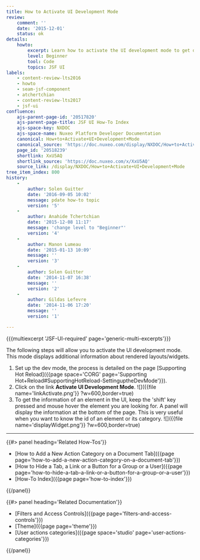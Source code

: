 ```yaml
---
title: How to Activate UI Development Mode
review:
    comment: ''
    date: '2015-12-01'
    status: ok
details:
    howto:
        excerpt: Learn how to activate the UI development mode to get details about elements in the UI.
        level: Beginner
        tool: Code
        topics: JSF UI
labels:
    - content-review-lts2016
    - howto
    - seam-jsf-component
    - atchertchian
    - content-review-lts2017
    - jsf-ui
confluence:
    ajs-parent-page-id: '20517820'
    ajs-parent-page-title: JSF UI How-To Index
    ajs-space-key: NXDOC
    ajs-space-name: Nuxeo Platform Developer Documentation
    canonical: How+to+Activate+UI+Development+Mode
    canonical_source: 'https://doc.nuxeo.com/display/NXDOC/How+to+Activate+UI+Development+Mode'
    page_id: '20518239'
    shortlink: XxU5AQ
    shortlink_source: 'https://doc.nuxeo.com/x/XxU5AQ'
    source_link: /display/NXDOC/How+to+Activate+UI+Development+Mode
tree_item_index: 800
history:
    -
        author: Solen Guitter
        date: '2016-09-05 10:02'
        message: pdate how-to topic
        version: '5'
    -
        author: Anahide Tchertchian
        date: '2015-12-08 11:17'
        message: 'change level to "Beginner"'
        version: '4'
    -
        author: Manon Lumeau
        date: '2015-01-13 10:09'
        message: ''
        version: '3'
    -
        author: Solen Guitter
        date: '2014-11-07 16:38'
        message: ''
        version: '2'
    -
        author: Gildas Lefevre
        date: '2014-11-06 17:20'
        message: ''
        version: '1'

---
```


{{{multiexcerpt 'JSF-UI-required' page='generic-multi-excerpts'}}}

The following steps will allow you to activate the UI development mode. This mode displays additional information about rendered layouts/widgets.

1.  Set up the dev mode, the process is detailed on the page [Supporting Hot Reload]({{page space='CORG' page='Supporting Hot+Reload#SupportingHotReload-SettinguptheDevMode'}}).
2.  Click on the link **Activate UI Development Mode**.
    ![]({{file name='linkActivate.png'}} ?w=600,border=true)
3.  To get the information of an element in the UI, keep the 'shift' key pressed and mouse hover the element you are looking for.
    A panel will display the information at the bottom of the page.
    This is very useful when you want to know the id of an element or its category.
    ![]({{file name='displayWidget.png'}} ?w=600,border=true)

* * *

<div class="row" data-equalizer data-equalize-on="medium"><div class="column medium-6">{{#> panel heading='Related How-Tos'}}

- [How to Add a New Action Category on a Document Tab]({{page page='how-to-add-a-new-action-category-on-a-document-tab'}})
- [How to Hide a Tab, a Link or a Button for a Group or a User]({{page page='how-to-hide-a-tab-a-link-or-a-button-for-a-group-or-a-user'}})
- [How-To Index]({{page page='how-to-index'}})

{{/panel}}</div><div class="column medium-6">{{#> panel heading='Related Documentation'}}

- [Filters and Access Controls]({{page page='filters-and-access-controls'}})
- [Theme]({{page page='theme'}})
- [User actions categories]({{page space='studio' page='user-actions-categories'}})

{{/panel}}</div></div>
